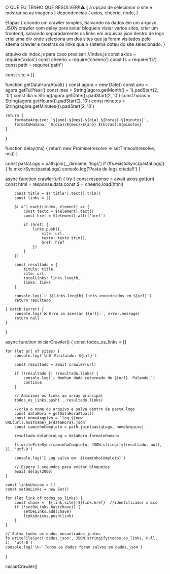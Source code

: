 
O QUE EU TENHO QUE RESOLVER‼️⚠️ {
    a opçao de selecionar o site e mostrar so as imagens
}
dependencias {
    axios,
    cheerio,
    node,
}

Etapas {
    criando um crawler simples,
    Salvando os dados em um arquivo JSON
    crawler com delay para evitar bloqueio
    vistar varios sites,
    criar um frontend,
    salvando separadamente os links em arquivos json dentro de logs
    criei uma div onde seleciona um dos sites que ja foram visitados pelo sitema crawler e mostras os links que o sistema obteu do site selecionado.
}


arquivo de index.js para caso precisar:
    //index.js
const axios = require('axios')
const cheerio = require('cheerio')
const fs = require('fs')
const path = require('path')

const site = []

function getDataHoraAtual() {
    const agora = new Date()
    const ano = agora.getFullYear()
    const mes = String(agora.getMonth() + 1).padStart(2, '0')
    const dia = String(agora.getDate()).padStart(2, '0')
    const horas = String(agora.getHours()).padStart(2, '0')
    const minutos = String(agora.getMinutes()).padStart(2, '0')

    return {
        formatoArquivo: `${ano}-${mes}-${dia}_${horas}-${minutos}`,
        formatoHumano: `${dia}/${mes}/${ano} ${horas}:${minutos}`
    }
}

function delay(ms) {
    return new Promise(resolve => setTimeout(resolve, ms))
}

const pastaLogs = path.join(__dirname, 'logs')
if (!fs.existsSync(pastaLogs)) {
    fs.mkdirSync(pastaLogs)
    console.log('Pasta de logs criada!!')
}

async function crawler(url) {
    try {
        const response = await axios.get(url)
        const html = response.data
        const $ = cheerio.load(html)

        const title = $('title').text().trim()
        const links = []

        $('a').each((index, element) => {
            const texto = $(element).text()
            const href = $(element).attr('href')

            if (href) {
                links.push({
                    site: url,
                    texto: texto.trim(),
                    href: href
                })
            }
        })

        const resultado = {
            titulo: title,
            site: url,
            totalLinks: links.length,
            links: links
        }

        console.log(`✅ ${links.length} links encontrados em ${url}`)
        return resultado

    } catch (error) {
        console.log(`❌ Erro ao acessar ${url}:`, error.message)
        return null
    }
}

async function iniciarCrawler() {
    const todos_os_links = []

    for (let url of sites) {
        console.log(`\n🌐 Visitando: ${url}`)

        const resultado = await crawler(url)

        if (!resultado || !resultado.links) {
            console.log(`⚠️ Nenhum dado retornado de ${url}. Pulando.`)
            continue
        }

        // Adiciona os links ao array principal
        todos_os_links.push(...resultado.links)

        //cria o nome do arquivo e salva dentro da pasta logs
        const dataHora = getDataHoraAtual()
        const nomeArquivo = `log_${new URL(url).hostname}_${dataHora}.json`
        const caminhoCompleto = path.join(pastaLogs, nomeArquivo)
        
        resultado.dataHoraLog = dataHora.formatoHumano

        fs.writeFileSync(caminhoCompleto, JSON.stringify(resultado, null, 2), 'utf-8')

        console.log(`📄 Log salvo em: ${caminhoCompleto}`)

        // Espera 2 segundos para evitar bloqueios
        await delay(2000)
    }

    const linksUnicos = []
    const setDeLinks = new Set()

    for (let link of todos_os_links) {
        const chave = `${link.site}|${link.href}` //identificador unico
        if (!setDeLinks.has(chave)) {
            setDeLinks.add(chave)
            linksUnicos.push(link)
        }
    }

    // Salva todos os dados encontrados juntos
    fs.writeFileSync('dados.json', JSON.stringify(todos_os_links, null, 2), 'utf-8')
    console.log('\n✅ Todos os dados foram salvos em dados.json')
}

iniciarCrawler()
